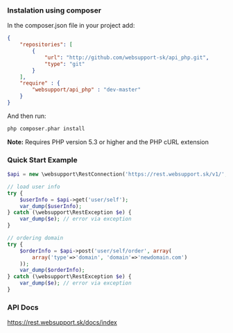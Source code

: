 ### Instalation using composer

In the composer.json file in your project add:

```json
{
    "repositories": [
        {
            "url": "http://github.com/websupport-sk/api_php.git",
            "type": "git"
        }
    ],
	"require" : {
		"websupport/api_php" : "dev-master"
	}
}
```

And then run:

```sh
php composer.phar install
```

**Note:** Requires PHP version 5.3 or higher and the PHP cURL extension


### Quick Start Example

```php
$api = new \websupport\RestConnection('https://rest.websupport.sk/v1/', 'login', 'pass');

// load user info
try {
	$userInfo = $api->get('user/self'); 
	var_dump($userInfo);
} catch (\websupport\RestException $e) {
	var_dump($e); // error via exception
}

// ordering domain
try {
	$orderInfo = $api->post('user/self/order', array(
		array('type'=>'domain', 'domain'=>'newdomain.com')
	));
	var_dump($orderInfo);
} catch (\websupport\RestException $e) {
	var_dump($e); // error via exception
}

```

### API Docs

https://rest.websupport.sk/docs/index

